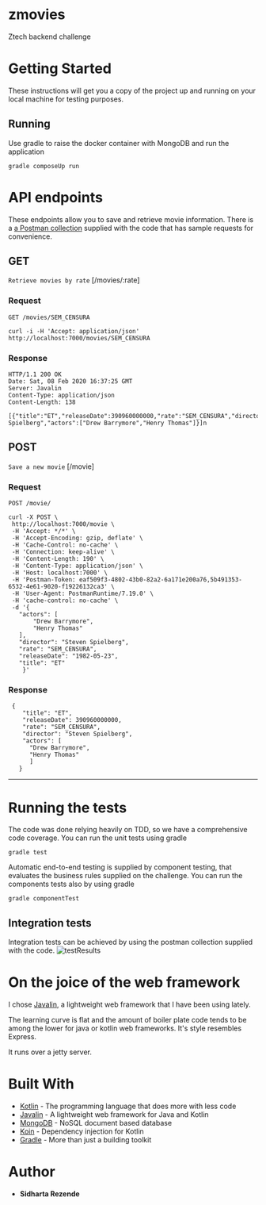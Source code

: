 # zmovies
Ztech backend challenge


# Getting Started

These instructions will get you a copy of the project up and running on your local machine for testing purposes. 

## Running

Use gradle to raise the docker container with MongoDB and run the application

```
gradle composeUp run
```

# API endpoints

These endpoints allow you to save and retrieve movie information.
There is a [a Postman collection](https://github.com/the-sidh/zmovies/blob/master/postman/ZTech.postman_collection.json) supplied with the code that has sample requests for convenience.

## GET
`Retrieve movies by rate` [/movies/:rate]<br/>
### Request

`GET /movies/SEM_CENSURA`

    curl -i -H 'Accept: application/json' http://localhost:7000/movies/SEM_CENSURA

### Response

    HTTP/1.1 200 OK
    Date: Sat, 08 Feb 2020 16:37:25 GMT
    Server: Javalin
    Content-Type: application/json
    Content-Length: 138

    [{"title":"ET","releaseDate":390960000000,"rate":"SEM_CENSURA","director":"Steven Spielberg","actors":["Drew Barrymore","Henry Thomas"]}]n
## POST
`Save a new movie` [/movie] <br/>
### Request

`POST /movie/`

    curl -X POST \
     http://localhost:7000/movie \
     -H 'Accept: */*' \
     -H 'Accept-Encoding: gzip, deflate' \
     -H 'Cache-Control: no-cache' \
     -H 'Connection: keep-alive' \
     -H 'Content-Length: 190' \
     -H 'Content-Type: application/json' \
     -H 'Host: localhost:7000' \
     -H 'Postman-Token: eaf509f3-4802-43b0-82a2-6a171e200a76,5b491353-6532-4e61-9020-f19226132ca3' \
     -H 'User-Agent: PostmanRuntime/7.19.0' \
     -H 'cache-control: no-cache' \
     -d '{
       "actors": [
           "Drew Barrymore",
           "Henry Thomas"
       ],
       "director": "Steven Spielberg",
       "rate": "SEM_CENSURA",
       "releaseDate": "1982-05-23",
       "title": "ET"
        }'

### Response

     {
        "title": "ET",
        "releaseDate": 390960000000,
        "rate": "SEM_CENSURA",
        "director": "Steven Spielberg",
        "actors": [
          "Drew Barrymore",
          "Henry Thomas"
          ]
       }
___

# Running the tests

The code was done relying heavily on TDD, so we have a comprehensive code coverage.
You can run the unit tests using gradle
```
gradle test
```
Automatic end-to-end testing is supplied by component testing, that evaluates the business rules supplied on the challenge. You can run the components tests also by using gradle
```
gradle componentTest
```

## Integration tests

Integration tests can be achieved by using the postman collection supplied with the code.
![testResults](https://github.com/the-sidh/zmovies/blob/master/testsuccess.png)
# On the joice of the web framework

I chose [Javalin](http://https://javalin.io/), a lightweight web framework that I have been using lately. 

The learning curve is flat and the amount of boiler plate code tends to be among the lower for java or kotlin web frameworks. 
It's style resembles Express.

It runs over a jetty server.

# Built With

* [Kotlin](https://kotlinlang.org/) - The programming language that does more with less code
* [Javalin](http://https://javalin.io/) - A lightweight web framework for Java and Kotlin
* [MongoDB](https://www.mongodb.com/) - NoSQL document based database
* [Koin](https://insert-koin.io/) - Dependency injection for Kotlin
* [Gradle](https://gradle.org/) - More than just a building toolkit

# Author

* **Sidharta Rezende** 



